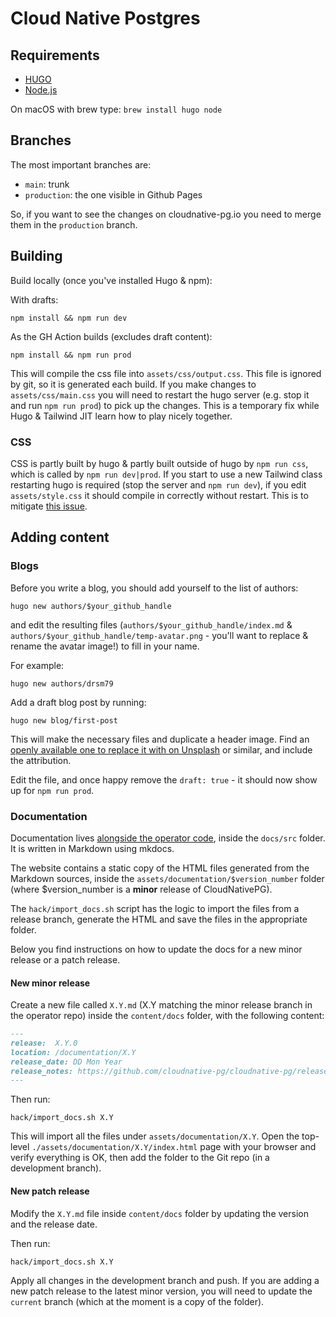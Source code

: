 # Cloud Native Postgres

## Requirements

- [HUGO](https://gohugo.io/)
- [Node.js](https://nodejs.org/en/)

On macOS with brew type: `brew install hugo node`

## Branches

The most important branches are:

- `main`: trunk
- `production`: the one visible in Github Pages

So, if you want to see the changes on cloudnative-pg.io you need to merge them
in the `production` branch.

## Building

Build locally (once you've installed Hugo & npm):

With drafts:
```
npm install && npm run dev
```

As the GH Action builds (excludes draft content):
```
npm install && npm run prod
```

This will compile the css file into `assets/css/output.css`. This file is ignored by git, so it is generated each build. If you make changes to `assets/css/main.css` you will need to restart the hugo server (e.g. stop it and run `npm run prod`) to pick up the changes. This is a temporary fix while Hugo & Tailwind JIT learn how to play nicely together.

### CSS

CSS is partly built by hugo & partly built outside of hugo by `npm run css`, which is called by `npm run dev|prod`. If you start to use a new Tailwind class restarting hugo is required (stop the server and `npm run dev`), if you edit `assets/style.css` it should compile in correctly without restart. This is to mitigate [this issue](https://github.com/gohugoio/hugo/issues/8343).

## Adding content

### Blogs

Before you write a blog, you should add yourself to the list of authors:

```
hugo new authors/$your_github_handle
```

and edit the resulting files (`authors/$your_github_handle/index.md` & `authors/$your_github_handle/temp-avatar.png` - you'll want to replace & rename the avatar image!) to fill in your name.

For example:

```
hugo new authors/drsm79
```

Add a draft blog post by running:

```
hugo new blog/first-post
```

This will make the necessary files and duplicate a header image. Find an [openly available one to replace it with on Unsplash](https://unsplash.com/) or similar, and include the attribution.

Edit the file, and once happy remove the `draft: true` - it should now show up for `npm run prod`.

### Documentation

Documentation lives [alongside the operator code](https://github.com/cloudnative-pg/cloudnative-pg),
inside the `docs/src` folder. It is written in Markdown using mkdocs.

The website contains a static copy of the HTML files generated from the
Markdown sources, inside the `assets/documentation/$version_number` folder
(where $version_number is a **minor** release of CloudNativePG).

The `hack/import_docs.sh` script has the logic to import the files from a
release branch, generate the HTML and save the files in the appropriate folder.

Below you find instructions on how to update the docs for a new minor release
or a patch release.

#### New minor release

Create a new file called `X.Y.md` (X.Y matching the minor release branch in the
operator repo) inside the `content/docs` folder, with the following content:

```markdown
---
release:  X.Y.0
location: /documentation/X.Y
release_date: DD Mon Year
release_notes: https://github.com/cloudnative-pg/cloudnative-pg/releases/tag/vX.Y.0
---
```

Then run:

```console
hack/import_docs.sh X.Y
```

This will import all the files under `assets/documentation/X.Y`. Open the
top-level `./assets/documentation/X.Y/index.html` page with your browser and
verify everything is OK, then add the folder to the Git repo (in a development
branch).

#### New patch release

Modify the `X.Y.md` file inside `content/docs` folder by updating the version
and the release date.

Then run:

```console
hack/import_docs.sh X.Y
```

Apply all changes in the development branch and push. If you are adding a new
patch release to the latest minor version, you will need to update the
`current` branch (which at the moment is a copy of the folder).
